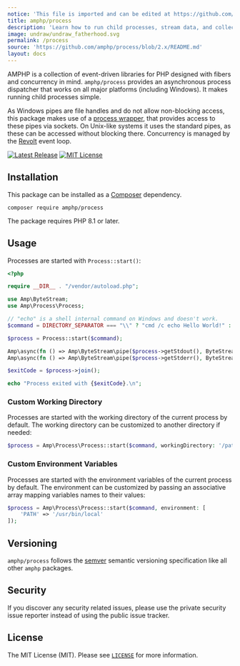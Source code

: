 ```yaml
---
notice: 'This file is imported and can be edited at https://github.com/amphp/process/blob/2.x/README.md'
title: amphp/process
description: 'Learn how to run child processes, stream data, and collect their exit codes.'
image: undraw/undraw_fatherhood.svg
permalink: /process
source: 'https://github.com/amphp/process/blob/2.x/README.md'
layout: docs
---
```

AMPHP is a collection of event-driven libraries for PHP designed with fibers and concurrency in mind.
`amphp/process` provides an asynchronous process dispatcher that works on all major platforms (including Windows).
It makes running child processes simple.

As Windows pipes are file handles and do not allow non-blocking access, this package makes use of a [process wrapper](https://github.com/amphp/windows-process-wrapper), that provides access to these pipes via sockets.
On Unix-like systems it uses the standard pipes, as these can be accessed without blocking there.
Concurrency is managed by the [Revolt](https://revolt.run/) event loop.

[![Latest Release](https://img.shields.io/github/release/amphp/process.svg?style=flat-square)](https://github.com/amphp/process/releases)
[![MIT License](https://img.shields.io/badge/license-MIT-blue.svg?style=flat-square)](https://github.com/amphp/process/blob/master/LICENSE)

## Installation

This package can be installed as a [Composer](https://getcomposer.org/) dependency.

```
composer require amphp/process
```

The package requires PHP 8.1 or later.

## Usage

Processes are started with `Process::start()`:

```php
<?php

require __DIR__ . "/vendor/autoload.php";

use Amp\ByteStream;
use Amp\Process\Process;

// "echo" is a shell internal command on Windows and doesn't work.
$command = DIRECTORY_SEPARATOR === "\\" ? "cmd /c echo Hello World!" : "echo 'Hello, world!'";

$process = Process::start($command);

Amp\async(fn () => Amp\ByteStream\pipe($process->getStdout(), ByteStream\getStdout()));
Amp\async(fn () => Amp\ByteStream\pipe($process->getStderr(), ByteStream\getStderr()));

$exitCode = $process->join();

echo "Process exited with {$exitCode}.\n";
```

### Custom Working Directory

Processes are started with the working directory of the current process by default.
The working directory can be customized to another directory if needed:

```php
$process = Amp\Process\Process::start($command, workingDirectory: '/path/of/your/dreams');
```

### Custom Environment Variables

Processes are started with the environment variables of the current process by default.
The environment can be customized by passing an associative array mapping variables names to their values:

```php
$process = Amp\Process\Process::start($command, environment: [
    'PATH' => '/usr/bin/local'
]);
```

## Versioning

`amphp/process` follows the [semver](http://semver.org/) semantic versioning specification like all other `amphp` packages.

## Security

If you discover any security related issues, please use the private security issue reporter instead of using the public issue tracker.

## License

The MIT License (MIT). Please see [`LICENSE`](./LICENSE) for more information.

